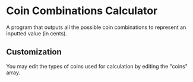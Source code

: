 # Coin Combinations Calculator

A program that outputs all the possible coin combinations to represent an inputted value (in cents).

## Customization

You may edit the types of coins used for calculation by editing the "coins" array.